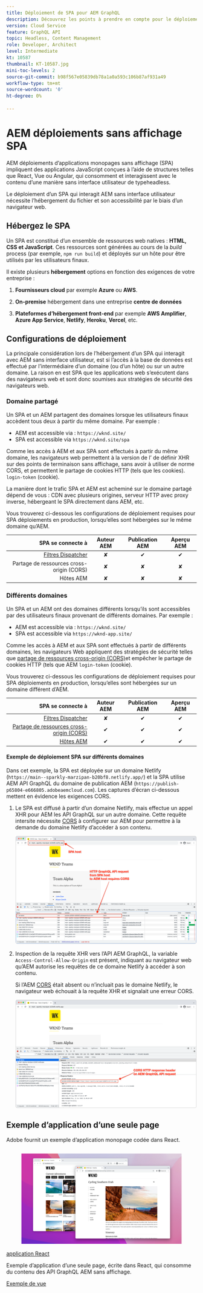 ```yaml
---
title: Déploiement de SPA pour AEM GraphQL
description: Découvrez les points à prendre en compte pour le déploiement d’applications d’une seule page (SPA) AEM déploiements sans affichage.
version: Cloud Service
feature: GraphQL API
topic: Headless, Content Management
role: Developer, Architect
level: Intermediate
kt: 10587
thumbnail: KT-10587.jpg
mini-toc-levels: 2
source-git-commit: b98f567e05839db78a1a0a593c106b87af931a49
workflow-type: tm+mt
source-wordcount: '0'
ht-degree: 0%

---
```



# AEM déploiements sans affichage SPA


AEM déploiements d’applications monopages sans affichage (SPA) impliquent des applications JavaScript conçues à l’aide de structures telles que React, Vue ou Angular, qui consomment et interagissent avec le contenu d’une manière sans interface utilisateur de typeheadless.

Le déploiement d’un SPA qui interagit AEM sans interface utilisateur nécessite l’hébergement du fichier et son accessibilité par le biais d’un navigateur web.

## Hébergez le SPA

Un SPA est constitué d’un ensemble de ressources web natives : **HTML, CSS et JavaScript**. Ces ressources sont générées au cours de la _build_ process (par exemple, `npm run build`) et déployés sur un hôte pour être utilisés par les utilisateurs finaux.

Il existe plusieurs **hébergement** options en fonction des exigences de votre entreprise :

1. **Fournisseurs cloud** par exemple **Azure** ou **AWS**.

2. **On-premise** hébergement dans une entreprise **centre de données**

3. **Plateformes d’hébergement front-end** par exemple **AWS Amplifier**, **Azure App Service**, **Netlify**, **Heroku**, **Vercel**, etc.

## Configurations de déploiement

La principale considération lors de l’hébergement d’un SPA qui interagit avec AEM sans interface utilisateur, est si l’accès à la base de données est effectué par l’intermédiaire d’un domaine (ou d’un hôte)  ou sur un autre domaine.  La raison en est SPA que les applications web s’exécutent dans des navigateurs web et sont donc soumises aux stratégies de sécurité des navigateurs web.

### Domaine partagé

Un SPA et un AEM partagent des domaines lorsque les utilisateurs finaux accèdent tous deux à partir du même domaine. Par exemple :

+ AEM est accessible via : `https://wknd.site/`
+ SPA est accessible via `https://wknd.site/spa`

Comme les accès à AEM et aux SPA sont effectués à partir du même domaine, les navigateurs web permettent à la version de l’ de définir XHR sur des points de terminaison sans affichage, sans avoir à utiliser de norme CORS, et permettent le partage de cookies HTTP (tels que les cookies). `login-token` (cookie).

La manière dont le trafic SPA et AEM est acheminé sur le domaine partagé dépend de vous : CDN avec plusieurs origines, serveur HTTP avec proxy inverse, hébergeant le SPA directement dans AEM, etc.

Vous trouverez ci-dessous les configurations de déploiement requises pour SPA déploiements en production, lorsqu’elles sont hébergées sur le même domaine qu’AEM.

| SPA se connecte à | Auteur AEM | Publication AEM | Aperçu AEM |
|---------------------------------------------------:|:----------:|:-----------:|:-----------:|
| [Filtres Dispatcher](./configurations/dispatcher-filters.md) | ✘ | ✔ | ✔ |
| Partage de ressources cross-origin (CORS) | ✘ | ✘ | ✘ |
| Hôtes AEM | ✘ | ✘ | ✘ |

### Différents domaines

Un SPA et un AEM ont des domaines différents lorsqu’ils sont accessibles par des utilisateurs finaux provenant de différents domaines. Par exemple :

+ AEM est accessible via : `https://wknd.site/`
+ SPA est accessible via `https://wknd-app.site/`

Comme les accès à AEM et aux SPA sont effectués à partir de différents domaines, les navigateurs Web appliquent des stratégies de sécurité telles que [partage de ressources cross-origin (CORS)](./configurations/cors.md)et empêcher le partage de cookies HTTP (tels que AEM `login-token` (cookie).

Vous trouverez ci-dessous les configurations de déploiement requises pour SPA déploiements en production, lorsqu’elles sont hébergées sur un domaine différent d’AEM.

| SPA se connecte à | Auteur AEM | Publication AEM | Aperçu AEM |
|---------------------------------------------------:|:----------:|:-----------:|:-----------:|
| [Filtres Dispatcher](./configurations/dispatcher-filters.md) | ✘ | ✔ | ✔ |
| [Partage de ressources cross-origin (CORS)](./configurations/cors.md) | ✔ | ✔ | ✔ |
| [Hôtes AEM](./configurations/aem-hosts.md) | ✔ | ✔ | ✔ |

#### Exemple de déploiement SPA sur différents domaines

Dans cet exemple, la SPA est déployée sur un domaine Netlify (`https://main--sparkly-marzipan-b20bf8.netlify.app/`) et la SPA utilise AEM API GraphQL du domaine de publication AEM (`https://publish-p65804-e666805.adobeaemcloud.com`). Les captures d’écran ci-dessous mettent en évidence les exigences CORS.

1. Le SPA est diffusé à partir d’un domaine Netlify, mais effectue un appel XHR pour AEM les API GraphQL sur un autre domaine. Cette requête intersite nécessite [CORS](./configurations/cors.md) à configurer sur AEM pour permettre à la demande du domaine Netlify d’accéder à son contenu.

   ![Requête SPA diffusée à partir des hôtes SPA et AEM ](assets/spa/cors-requirement.png)

2. Inspection de la requête XHR vers l’API AEM GraphQL, la variable `Access-Control-Allow-Origin` est présent, indiquant au navigateur web qu’AEM autorise les requêtes de ce domaine Netlify à accéder à son contenu.

   Si l’AEM [CORS](./configurations/cors.md) était absent ou n’incluait pas le domaine Netlify, le navigateur web échouait à la requête XHR et signalait une erreur CORS.

   ![API d’en-tête de réponse CORS AEM GraphQL](assets/spa/cors-response-headers.png)

## Exemple d’application d’une seule page

Adobe fournit un exemple d’application monopage codée dans React.

<div class="columns is-multiline">
<!-- React app -->
<div class="column is-half-tablet is-half-desktop is-one-third-widescreen" aria-label="React app" tabindex="0">
   <div class="card">
       <div class="card-image">
           <figure class="image is-16by9">
               <a href="../example-apps/react-app.md" title="application React" tabindex="-1">
                   <img class="is-bordered-r-small" src="../example-apps/assets/react-app/react-app-card.png" alt="application React">
               </a>
           </figure>
       </div>
       <div class="card-content is-padded-small">
           <div class="content">
               <p class="headline is-size-6 has-text-weight-bold"><a href="../example-apps/react-app.md" title="application React">application React</a></p>
               <p class="is-size-6">Exemple d’application d’une seule page, écrite dans React, qui consomme du contenu des API GraphQL AEM sans affichage.</p>
               <a href="../example-apps/react-app.md" class="spectrum-Button spectrum-Button--outline spectrum-Button--primary spectrum-Button--sizeM">
                   <span class="spectrum-Button-label has-no-wrap has-text-weight-bold">Exemple de vue</span>
               </a>
           </div>
       </div>
   </div>
</div>
</div>
